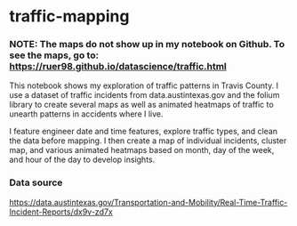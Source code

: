 # traffic-mapping
### NOTE: The maps do not show up in my notebook on Github. To see the maps, go to: https://ruer98.github.io/datascience/traffic.html

This notebook shows my exploration of traffic patterns in Travis County. I use a dataset of traffic incidents from data.austintexas.gov and the folium library to create several maps as well as animated heatmaps of traffic to unearth patterns in accidents where I live.

I feature engineer date and time features, explore traffic types, and clean the data before mapping. I then create a map of individual incidents, cluster map, and various animated heatmaps based on month, day of the week, and hour of the day to develop insights.

### Data source
https://data.austintexas.gov/Transportation-and-Mobility/Real-Time-Traffic-Incident-Reports/dx9v-zd7x
